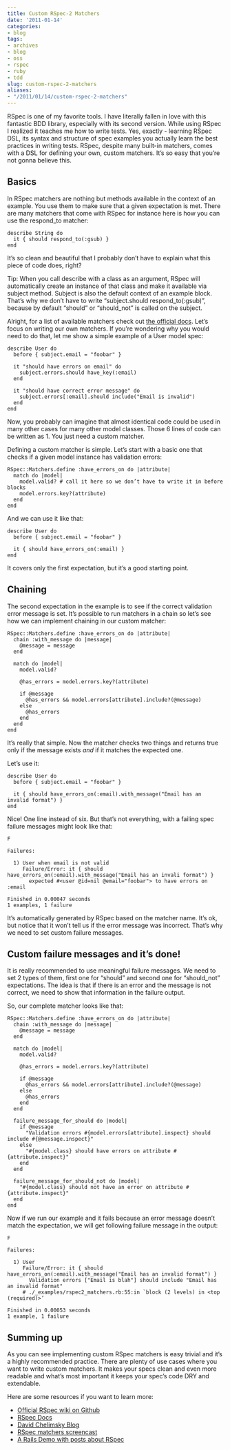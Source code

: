 ```yaml
---
title: Custom RSpec-2 Matchers
date: '2011-01-14'
categories:
- blog
tags:
- archives
- blog
- oss
- rspec
- ruby
- tdd
slug: custom-rspec-2-matchers
aliases:
- "/2011/01/14/custom-rspec-2-matchers"
---
```


RSpec is one of my favorite tools. I have literally fallen in love with this fantastic BDD library, especially with its second version. While using RSpec I realized it teaches me how to write tests. Yes, exactly - learning RSpec DSL, its syntax and structure of spec examples you actually learn the best practices in writing tests. RSpec, despite many built-in matchers, comes with a DSL for defining your own, custom matchers. It’s so easy that you’re not gonna believe this.

## Basics

In RSpec matchers are nothing but methods available in the context of an example. You use them to make sure that a given expectation is met. There are many matchers that come with RSpec for instance here is how you can use the respond\_to matcher:

```generic
describe String do
  it { should respond_to(:gsub) }
end

```

It’s so clean and beautiful that I probably don’t have to explain what this piece of code does, right?

Tip: When you call describe with a class as an argument, RSpec will automatically create an instance of that class and make it available via subject method. Subject is also the default context of an example block. That’s why we don’t have to write “subject.should respond\_to(:gsub)”, because by default “should” or “should\_not” is called on the subject.

Alright, for a list of available matchers check out [the official docs](http://relishapp.com/rspec/rspec-expectations). Let’s focus on writing our own matchers. If you’re wondering why you would need to do that, let me show a simple example of a User model spec:

```generic
describe User do
  before { subject.email = "foobar" }

  it "should have errors on email" do
    subject.errors.should have_key(:email)
  end

  it "should have correct error message" do
    subject.errors[:email].should include("Email is invalid")
  end
end

```

Now, you probably can imagine that almost identical code could be used in many other cases for many other model classes. Those 6 lines of code can be written as 1. You just need a custom matcher.

Defining a custom matcher is simple. Let’s start with a basic one that checks if a given model instance has validation errors:

```generic
RSpec::Matchers.define :have_errors_on do |attribute|
  match do |model|
    model.valid? # call it here so we don’t have to write it in before blocks
    model.errors.key?(attribute)
  end
end

```

And we can use it like that:

```generic
describe User do
  before { subject.email = "foobar" }

  it { should have_errors_on(:email) }
end

```

It covers only the first expectation, but it’s a good starting point.

## Chaining

The second expectation in the example is to see if the correct validation error message is set. It’s possible to run matchers in a chain so let’s see how we can implement chaining in our custom matcher:

```generic
RSpec::Matchers.define :have_errors_on do |attribute|
  chain :with_message do |message|
    @message = message
  end

  match do |model|
    model.valid?

    @has_errors = model.errors.key?(attribute)

    if @message
      @has_errors && model.errors[attribute].include?(@message)
    else
      @has_errors
    end
  end
end

```

It’s really that simple. Now the matcher checks two things and returns true only if the message exists _and_ if it matches the expected one.

Let’s use it:

```generic
describe User do
  before { subject.email = "foobar" }

  it { should have_errors_on(:email).with_message("Email has an invalid format") }
end

```

Nice! One line instead of six. But that’s not everything, with a failing spec failure messages might look like that:

```generic
F

Failures:

  1) User when email is not valid
     Failure/Error: it { should have_errors_on(:email).with_message("Email has an invali format") }
       expected #<user @id=nil @email="foobar"> to have errors on :email

Finished in 0.00047 seconds
1 examples, 1 failure

```

It’s automatically generated by RSpec based on the matcher name. It’s ok, but notice that it won’t tell us if the error message was incorrect. That’s why we need to set custom failure messages.

## Custom failure messages and it’s done!

It is really recommended to use meaningful failure messages. We need to set 2 types of them, first one for “should” and second one for “should\_not” expectations. The idea is that if there is an error and the message is not correct, we need to show that information in the failure output.

So, our complete matcher looks like that:

```generic
RSpec::Matchers.define :have_errors_on do |attribute|
  chain :with_message do |message|
    @message = message
  end

  match do |model|
    model.valid?

    @has_errors = model.errors.key?(attribute)

    if @message
      @has_errors && model.errors[attribute].include?(@message)
    else
      @has_errors
    end
  end

  failure_message_for_should do |model|
    if @message
      "Validation errors #{model.errors[attribute].inspect} should include #{@message.inspect}"
    else
      "#{model.class} should have errors on attribute #{attribute.inspect}"
    end
  end

  failure_message_for_should_not do |model|
    "#{model.class} should not have an error on attribute #{attribute.inspect}"
  end
end

```

Now if we run our example and it fails because an error message doesn’t match the expectation, we will get following failure message in the output:

```generic
F

Failures:

  1) User
     Failure/Error: it { should have_errors_on(:email).with_message("Email has an invalid format") }
       Validation errors ["Email is blah"] should include "Email has an invalid format"
     # ./_examples/rspec2_matchers.rb:55:in `block (2 levels) in <top (required)>’

Finished in 0.00053 seconds
1 example, 1 failure

```

## Summing up

As you can see implementing custom RSpec matchers is easy trivial and it’s a highly recommended practice. There are plenty of use cases where you want to write custom matchers. It makes your specs clean and even more readable and what’s most important it keeps your spec’s code DRY and extendable.

Here are some resources if you want to learn more:

- [Official RSpec wiki on Github](https://github.com/dchelimsky/rspec/wiki/)
- [RSpec Docs](http://relishapp.com/rspec/)
- [David Chelimsky Blog](http://blog.davidchelimsky.net/tag/rspec-2/)
- [RSpec matchers screencast](http://teachmetocode.com/screencasts/rspec-matchers/)
- [A Rails Demo with posts about RSpec](http://www.arailsdemo.com/posts)

